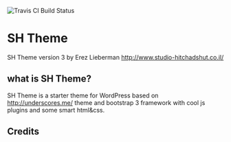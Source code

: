 ![Travis CI Build Status](https://travis-ci.org/Automattic/_s.svg?branch=master)

SH Theme
===
SH Theme version 3 by Erez Lieberman http://www.studio-hitchadshut.co.il/

what is SH Theme?
---------------
SH Theme is a starter theme for WordPress based on http://underscores.me/ theme and 
bootstrap 3 framework with cool js plugins and some smart html&css.

Credits
---------------


